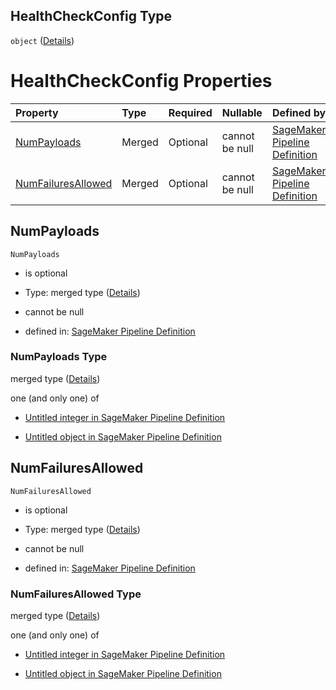 ## HealthCheckConfig Type

`object` ([Details](pipeline-definition-definitions-registermodelstep-properties-arguments-properties-modelmetrics-properties-deploymentspecification-properties-healthcheckconfig.md))

# HealthCheckConfig Properties

| Property                                  | Type   | Required | Nullable       | Defined by                                                                                                                                                                                                                                                                                                                                                             |
| :---------------------------------------- | :----- | :------- | :------------- | :--------------------------------------------------------------------------------------------------------------------------------------------------------------------------------------------------------------------------------------------------------------------------------------------------------------------------------------------------------------------- |
| [NumPayloads](#numpayloads)               | Merged | Optional | cannot be null | [SageMaker Pipeline Definition](pipeline-definition-definitions-integerargumentvalue.md "https://github.com/jerrypeng7773/sagemaker-model-building-pipeline-definition-JSON-schema/schema/#/definitions/RegisterModelStep/properties/Arguments/properties/ModelMetrics/properties/DeploymentSpecification/properties/HealthCheckConfig/properties/NumPayloads")        |
| [NumFailuresAllowed](#numfailuresallowed) | Merged | Optional | cannot be null | [SageMaker Pipeline Definition](pipeline-definition-definitions-integerargumentvalue.md "https://github.com/jerrypeng7773/sagemaker-model-building-pipeline-definition-JSON-schema/schema/#/definitions/RegisterModelStep/properties/Arguments/properties/ModelMetrics/properties/DeploymentSpecification/properties/HealthCheckConfig/properties/NumFailuresAllowed") |

## NumPayloads



`NumPayloads`

*   is optional

*   Type: merged type ([Details](pipeline-definition-definitions-integerargumentvalue.md))

*   cannot be null

*   defined in: [SageMaker Pipeline Definition](pipeline-definition-definitions-integerargumentvalue.md "https://github.com/jerrypeng7773/sagemaker-model-building-pipeline-definition-JSON-schema/schema/#/definitions/RegisterModelStep/properties/Arguments/properties/ModelMetrics/properties/DeploymentSpecification/properties/HealthCheckConfig/properties/NumPayloads")

### NumPayloads Type

merged type ([Details](pipeline-definition-definitions-integerargumentvalue.md))

one (and only one) of

*   [Untitled integer in SageMaker Pipeline Definition](pipeline-definition-definitions-integerargumentvalue-oneof-0.md "check type definition")

*   [Untitled object in SageMaker Pipeline Definition](pipeline-definition-definitions-getfunction.md "check type definition")

## NumFailuresAllowed



`NumFailuresAllowed`

*   is optional

*   Type: merged type ([Details](pipeline-definition-definitions-integerargumentvalue.md))

*   cannot be null

*   defined in: [SageMaker Pipeline Definition](pipeline-definition-definitions-integerargumentvalue.md "https://github.com/jerrypeng7773/sagemaker-model-building-pipeline-definition-JSON-schema/schema/#/definitions/RegisterModelStep/properties/Arguments/properties/ModelMetrics/properties/DeploymentSpecification/properties/HealthCheckConfig/properties/NumFailuresAllowed")

### NumFailuresAllowed Type

merged type ([Details](pipeline-definition-definitions-integerargumentvalue.md))

one (and only one) of

*   [Untitled integer in SageMaker Pipeline Definition](pipeline-definition-definitions-integerargumentvalue-oneof-0.md "check type definition")

*   [Untitled object in SageMaker Pipeline Definition](pipeline-definition-definitions-getfunction.md "check type definition")
